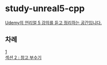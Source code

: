 # study-unreal5-cpp  
[Udemy의 언리얼 5 강의를 듣고 정리하는 공간입니다.](https://www.udemy.com/course/unrealcourse-korean/)  

## 차례  
[1]()  
[섹션 2 : 창고 부수기](https://github.com/yndoo/study-unreal5-cpp/blob/main/doc/section2_%EC%B0%BD%EA%B3%A0_%EB%B6%80%EC%88%98%EA%B8%B0.md)  

